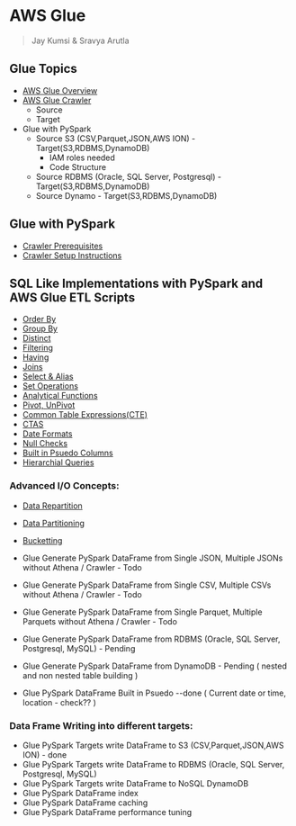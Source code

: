 # AWS Glue
> Jay Kumsi & Sravya Arutla

## Glue Topics
* [AWS Glue Overview](Intro.md)
* [AWS Glue Crawler](aws-glue-crawler.md)
   * Source
   * Target
* Glue with PySpark
    * Source S3 (CSV,Parquet,JSON,AWS ION) - Target(S3,RDBMS,DynamoDB)
        * IAM roles needed
        * Code Structure
    * Source RDBMS (Oracle, SQL Server, Postgresql) - Target(S3,RDBMS,DynamoDB) 
    * Source Dynamo - Target(S3,RDBMS,DynamoDB)

## Glue with PySpark
* [Crawler Prerequisites](crawler-prerequisites.md)
* [Crawler Setup Instructions](set-up-instructions.md)
  
## SQL Like Implementations with PySpark and AWS Glue ETL Scripts

* [Order By](glue-pyspark-orderby.md)
* [Group By](glue-pyspark-groupby.md)
* [Distinct](glue-pyspark-distinct.md)
* [Filtering](glue-pyspark-condition.md)
* [Having](glue-pyspark-having.md)
* [Joins](glue-pyspark-joins.md)
* [Select & Alias](glue-pyspark-select-alias.md)
* [Set Operations](glue-pyspark-set-operations.md)
* [Analytical Functions](glue-pyspark-analytical.md)
* [Pivot, UnPivot](glue-pyspark-pivot-unpivot.md)
* [Common Table Expressions(CTE)](glue-pyspark-cte.md)
* [CTAS](glue-pyspark-ctas.md)
* [Date Formats](glue-pyspark-date-formats.md)
* [Null Checks](glue-pyspark-null-checks.md)
* [Built in Psuedo Columns](glue-pyspark-built-in-pseudo-columns.md)
* [Hierarchial Queries](glue-hierarchial-queries.md)
  
### Advanced I/O Concepts:
* [Data Repartition](glue-repartition.md)
* [Data Partitioning](glue-s3-data-partitioning.md)
* [Bucketting](glue-bucketting.md)


* Glue Generate PySpark DataFrame from Single JSON, Multiple JSONs without Athena / Crawler - Todo 
* Glue Generate PySpark DataFrame from Single CSV, Multiple CSVs without Athena / Crawler - Todo
* Glue Generate PySpark DataFrame from Single Parquet, Multiple Parquets without Athena / Crawler - Todo
* Glue Generate PySpark DataFrame from RDBMS (Oracle, SQL Server, Postgresql, MySQL) - Pending
* Glue Generate PySpark DataFrame from DynamoDB - Pending ( nested and non nested table building )
* Glue PySpark DataFrame Built in Psuedo --done ( Current date or time, location - check?? )

### Data Frame Writing into different targets:

* Glue PySpark Targets write DataFrame to S3 (CSV,Parquet,JSON,AWS ION) - done
* Glue PySpark Targets write DataFrame to RDBMS (Oracle, SQL Server, Postgresql, MySQL)
* Glue PySpark Targets write DataFrame to NoSQL DynamoDB
* Glue PySpark DataFrame index
* Glue PySpark DataFrame caching
* Glue PySpark DataFrame performance tuning


